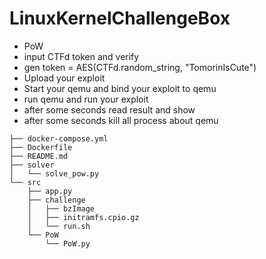 # LinuxKernelChallengeBox

- PoW 
- input CTFd token and verify
- gen token = AES(CTFd.random_string, "TomorinIsCute")
- Upload your exploit
- Start your qemu and bind your exploit to qemu
- run qemu and run your exploit
- after some seconds read result and show
- after some seconds kill all process about qemu


```
├── docker-compose.yml
├── Dockerfile
├── README.md
├── solver
│   └── solve_pow.py
└── src
    ├── app.py
    ├── challenge
    │   ├── bzImage
    │   ├── initramfs.cpio.gz
    │   └── run.sh
    └── PoW
        └── PoW.py
```